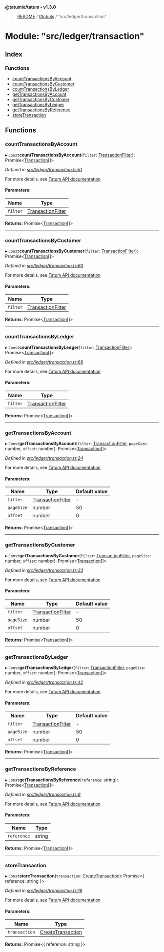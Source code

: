 **@tatumio/tatum - v1.3.0**

> [README](../README.md) / [Globals](../globals.md) / "src/ledger/transaction"

# Module: "src/ledger/transaction"

## Index

### Functions

* [countTransactionsByAccount](_src_ledger_transaction_.md#counttransactionsbyaccount)
* [countTransactionsByCustomer](_src_ledger_transaction_.md#counttransactionsbycustomer)
* [countTransactionsByLedger](_src_ledger_transaction_.md#counttransactionsbyledger)
* [getTransactionsByAccount](_src_ledger_transaction_.md#gettransactionsbyaccount)
* [getTransactionsByCustomer](_src_ledger_transaction_.md#gettransactionsbycustomer)
* [getTransactionsByLedger](_src_ledger_transaction_.md#gettransactionsbyledger)
* [getTransactionsByReference](_src_ledger_transaction_.md#gettransactionsbyreference)
* [storeTransaction](_src_ledger_transaction_.md#storetransaction)

## Functions

### countTransactionsByAccount

▸ `Const`**countTransactionsByAccount**(`filter`: [TransactionFilter](../classes/_src_model_request_transactionfilter_.transactionfilter.md)): Promise\<[Transaction](../interfaces/_src_model_response_ledger_transaction_.transaction.md)[]>

*Defined in [src/ledger/transaction.ts:51](https://github.com/tatumio/tatum-js/blob/31bb1b4/src/ledger/transaction.ts#L51)*

For more details, see <a href="https://tatum.io/apidoc.html#operation/getTransactionsByAccountId" target="_blank">Tatum API documentation</a>

#### Parameters:

Name | Type |
------ | ------ |
`filter` | [TransactionFilter](../classes/_src_model_request_transactionfilter_.transactionfilter.md) |

**Returns:** Promise\<[Transaction](../interfaces/_src_model_response_ledger_transaction_.transaction.md)[]>

___

### countTransactionsByCustomer

▸ `Const`**countTransactionsByCustomer**(`filter`: [TransactionFilter](../classes/_src_model_request_transactionfilter_.transactionfilter.md)): Promise\<[Transaction](../interfaces/_src_model_response_ledger_transaction_.transaction.md)[]>

*Defined in [src/ledger/transaction.ts:60](https://github.com/tatumio/tatum-js/blob/31bb1b4/src/ledger/transaction.ts#L60)*

For more details, see <a href="https://tatum.io/apidoc.html#operation/getTransactionsByCustomerId" target="_blank">Tatum API documentation</a>

#### Parameters:

Name | Type |
------ | ------ |
`filter` | [TransactionFilter](../classes/_src_model_request_transactionfilter_.transactionfilter.md) |

**Returns:** Promise\<[Transaction](../interfaces/_src_model_response_ledger_transaction_.transaction.md)[]>

___

### countTransactionsByLedger

▸ `Const`**countTransactionsByLedger**(`filter`: [TransactionFilter](../classes/_src_model_request_transactionfilter_.transactionfilter.md)): Promise\<[Transaction](../interfaces/_src_model_response_ledger_transaction_.transaction.md)[]>

*Defined in [src/ledger/transaction.ts:69](https://github.com/tatumio/tatum-js/blob/31bb1b4/src/ledger/transaction.ts#L69)*

For more details, see <a href="https://tatum.io/apidoc.html#operation/getTransactions" target="_blank">Tatum API documentation</a>

#### Parameters:

Name | Type |
------ | ------ |
`filter` | [TransactionFilter](../classes/_src_model_request_transactionfilter_.transactionfilter.md) |

**Returns:** Promise\<[Transaction](../interfaces/_src_model_response_ledger_transaction_.transaction.md)[]>

___

### getTransactionsByAccount

▸ `Const`**getTransactionsByAccount**(`filter`: [TransactionFilter](../classes/_src_model_request_transactionfilter_.transactionfilter.md), `pageSize`: number, `offset`: number): Promise\<[Transaction](../interfaces/_src_model_response_ledger_transaction_.transaction.md)[]>

*Defined in [src/ledger/transaction.ts:24](https://github.com/tatumio/tatum-js/blob/31bb1b4/src/ledger/transaction.ts#L24)*

For more details, see <a href="https://tatum.io/apidoc.html#operation/getTransactionsByAccountId" target="_blank">Tatum API documentation</a>

#### Parameters:

Name | Type | Default value |
------ | ------ | ------ |
`filter` | [TransactionFilter](../classes/_src_model_request_transactionfilter_.transactionfilter.md) | - |
`pageSize` | number | 50 |
`offset` | number | 0 |

**Returns:** Promise\<[Transaction](../interfaces/_src_model_response_ledger_transaction_.transaction.md)[]>

___

### getTransactionsByCustomer

▸ `Const`**getTransactionsByCustomer**(`filter`: [TransactionFilter](../classes/_src_model_request_transactionfilter_.transactionfilter.md), `pageSize`: number, `offset`: number): Promise\<[Transaction](../interfaces/_src_model_response_ledger_transaction_.transaction.md)[]>

*Defined in [src/ledger/transaction.ts:33](https://github.com/tatumio/tatum-js/blob/31bb1b4/src/ledger/transaction.ts#L33)*

For more details, see <a href="https://tatum.io/apidoc.html#operation/getTransactionsByCustomerId" target="_blank">Tatum API documentation</a>

#### Parameters:

Name | Type | Default value |
------ | ------ | ------ |
`filter` | [TransactionFilter](../classes/_src_model_request_transactionfilter_.transactionfilter.md) | - |
`pageSize` | number | 50 |
`offset` | number | 0 |

**Returns:** Promise\<[Transaction](../interfaces/_src_model_response_ledger_transaction_.transaction.md)[]>

___

### getTransactionsByLedger

▸ `Const`**getTransactionsByLedger**(`filter`: [TransactionFilter](../classes/_src_model_request_transactionfilter_.transactionfilter.md), `pageSize`: number, `offset`: number): Promise\<[Transaction](../interfaces/_src_model_response_ledger_transaction_.transaction.md)[]>

*Defined in [src/ledger/transaction.ts:42](https://github.com/tatumio/tatum-js/blob/31bb1b4/src/ledger/transaction.ts#L42)*

For more details, see <a href="https://tatum.io/apidoc.html#operation/getTransactions" target="_blank">Tatum API documentation</a>

#### Parameters:

Name | Type | Default value |
------ | ------ | ------ |
`filter` | [TransactionFilter](../classes/_src_model_request_transactionfilter_.transactionfilter.md) | - |
`pageSize` | number | 50 |
`offset` | number | 0 |

**Returns:** Promise\<[Transaction](../interfaces/_src_model_response_ledger_transaction_.transaction.md)[]>

___

### getTransactionsByReference

▸ `Const`**getTransactionsByReference**(`reference`: string): Promise\<[Transaction](../interfaces/_src_model_response_ledger_transaction_.transaction.md)[]>

*Defined in [src/ledger/transaction.ts:9](https://github.com/tatumio/tatum-js/blob/31bb1b4/src/ledger/transaction.ts#L9)*

For more details, see <a href="https://tatum.io/apidoc.html#operation/getTransactionsByReference" target="_blank">Tatum API documentation</a>

#### Parameters:

Name | Type |
------ | ------ |
`reference` | string |

**Returns:** Promise\<[Transaction](../interfaces/_src_model_response_ledger_transaction_.transaction.md)[]>

___

### storeTransaction

▸ `Const`**storeTransaction**(`transaction`: [CreateTransaction](../classes/_src_model_request_createtransaction_.createtransaction.md)): Promise\<{ reference: string  }>

*Defined in [src/ledger/transaction.ts:16](https://github.com/tatumio/tatum-js/blob/31bb1b4/src/ledger/transaction.ts#L16)*

For more details, see <a href="https://tatum.io/apidoc.html#operation/sendTransaction" target="_blank">Tatum API documentation</a>

#### Parameters:

Name | Type |
------ | ------ |
`transaction` | [CreateTransaction](../classes/_src_model_request_createtransaction_.createtransaction.md) |

**Returns:** Promise\<{ reference: string  }>
